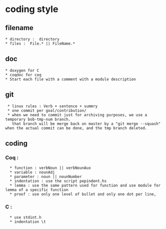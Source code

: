 
# coding style
## filename 
    * directory :  directory
    * files :  File.* || FileName.* 
    
## doc 
    * doxygen for C 
    * coqdoc for coq
    * Start each file with a comment with a module description

## git
     * linux rules : Verb + sentence + summry 
     * one commit per goal/contribution/ 
     * when we need to commit just for archiving purposes, we use a temporary bob-tmp-num branch.
       that branch will be merge back on master by a "git merge --squash" when the actual commit can be done, and the tmp branch deleted.

## coding
### Coq :
      * function : verbNoun || verbNounAux 
      * variable : nounAdj 
      * parameter : noun || nounNumber
      * indentation : use the script pepindent.hs 
      * lemma : use the same pattern used for function and use module for lemma of a specific function  
      * proof : use only one level of bullet and only one dot per line,  
     
### C :
      * use stdint.h  
      * indentation \t
